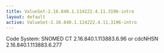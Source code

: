 ```yaml
---
title: ValueSet-2.16.840.1.114222.4.11.3196-intro
layout: default
active: ValueSet-2.16.840.1.114222.4.11.3196-intro
---
```


Code System: SNOMED CT 2.16.840.1.113883.6.96 or cdcNHSN 2.16.840.1.113883.6.277